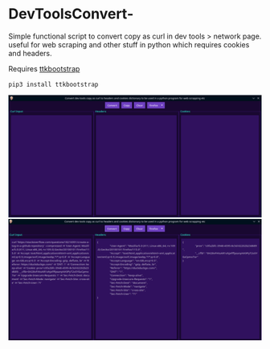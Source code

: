 # DevToolsConvert-
Simple functional script to convert copy as curl in dev tools > network page. useful for web scraping and other stuff in python which requires cookies and headers.

Requires [ttkbootstrap](https://pypi.org/project/ttkbootstrap/)
```
pip3 install ttkbootstrap
```

![loaddd moar quickerly](devToolsConvert.png)
![loaddd moar quickerly](devToolsConvert2.png)
